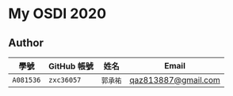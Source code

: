 # My OSDI 2020

## Author

| 學號 | GitHub 帳號 | 姓名 | Email |
| --- | ----------- | --- | --- |
|`A081536`| `zxc36057` | `郭承祐` | qaz813887@gmail.com |
